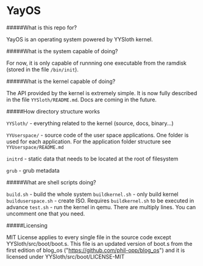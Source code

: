 # YayOS

#####What is this repo for?

YayOS is an operating system powered by YYSloth kernel. 

#####What is the system capable of doing?

For now, it is only capable of runnning one executable from the ramdisk (stored in the file ```/bin/init```).

#####What is the kernel capable of doing?

The API provided by the kernel is extremely simple. It is now fully described in the file ```YYSloth/README.md```. Docs are coming in the future.

#####How directory structure works

```YYSloth/``` - everything related to the kernel (source, docs, binary...)

```YYUserspace/``` - source code of the user space applications. One folder is used for each application. For the application folder structure see ```YYUserspace/README.md```

```initrd``` - static data that needs to be located at the root of filesystem

```grub``` - grub metadata

#####What are shell scripts doing?

```build.sh``` - build the whole system
```buildkernel.sh``` - only build kernel
```builduserspace.sh``` - create ISO. Requires ```buildkernel.sh``` to be executed in advance
```test.sh``` - run the kernel in qemu. There are multiply lines. You can uncomment one that you need.

#####Licensing

MIT License applies to every single file in the source code except YYSloth/src/boot/boot.s. This file is an updated version of boot.s from the first edition of blog_os ("https://github.com/phil-opp/blog_os") and it is licensed under YYSloth/src/boot/LICENSE-MIT
